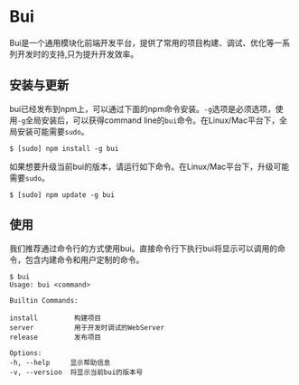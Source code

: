 Bui
==========


Bui是一个通用模块化前端开发平台，提供了常用的项目构建、调试、优化等一系列开发时的支持,只为提升开发效率。


安装与更新
-------

bui已经发布到npm上，可以通过下面的npm命令安装。`-g`选项是必须选项，使用`-g`全局安装后，可以获得command line的`bui`命令。在Linux/Mac平台下，全局安装可能需要`sudo`。

    $ [sudo] npm install -g bui

如果想要升级当前bui的版本，请运行如下命令。在Linux/Mac平台下，升级可能需要`sudo`。

    $ [sudo] npm update -g bui


使用
------

我们推荐通过命令行的方式使用bui。直接命令行下执行bui将显示可以调用的命令，包含内建命令和用户定制的命令。

    $ bui
    Usage: bui <command>

    Builtin Commands:

    install         构建项目
    server          用于开发时调试的WebServer
    release         发布项目

    Options:
    -h, --help     显示帮助信息
    -v, --version  将显示当前bui的版本号

